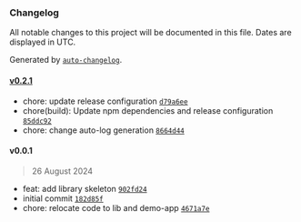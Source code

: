 ### Changelog

All notable changes to this project will be documented in this file. Dates are displayed in UTC.

Generated by [`auto-changelog`](https://github.com/CookPete/auto-changelog).

#### [v0.2.1](https://github.com/bartadaniel/ngx-drag-resize2/compare/v0.0.1...v0.2.1)

- chore: update release configuration [`d79a6ee`](https://github.com/bartadaniel/ngx-drag-resize2/commit/d79a6eede046b954aeec06c29280cad965abec80)
- chore(build): Update npm dependencies and release configuration [`85ddc92`](https://github.com/bartadaniel/ngx-drag-resize2/commit/85ddc92cca3658fa819b7a009a022c524af9b342)
- chore: change auto-log generation [`8664d44`](https://github.com/bartadaniel/ngx-drag-resize2/commit/8664d44a04ebbcff70cdfbdcb0403801ffe00b85)

#### v0.0.1

> 26 August 2024

- feat: add library skeleton [`902fd24`](https://github.com/bartadaniel/ngx-drag-resize2/commit/902fd240ad6922450438dfe79cf3cc610c8cf8ce)
- initial commit [`182d85f`](https://github.com/bartadaniel/ngx-drag-resize2/commit/182d85f623c6023c63ac374c85a72c47bec04b3e)
- chore: relocate code to lib and demo-app [`4671a7e`](https://github.com/bartadaniel/ngx-drag-resize2/commit/4671a7e1331bdf15866c1198bcfa4c30366cf685)
